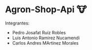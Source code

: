 # Agron-Shop-Api 🐮

Integrantes:
- Pedro Josafat Ruiz Robles
- Luis Antonio Ramirez Nucamendi
- Carlos Andres MArtinez Morales
